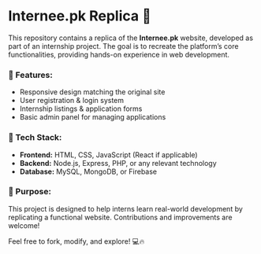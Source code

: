 # Internee.pk Replica 🚀  

This repository contains a replica of the **Internee.pk** website, developed as part of an internship project. The goal is to recreate the platform’s core functionalities, providing hands-on experience in web development.  

### 📌 Features:  
- Responsive design matching the original site  
- User registration & login system  
- Internship listings & application forms  
- Basic admin panel for managing applications  

### 🔧 Tech Stack:  
- **Frontend:** HTML, CSS, JavaScript (React if applicable)  
- **Backend:** Node.js, Express, PHP, or any relevant technology  
- **Database:** MySQL, MongoDB, or Firebase  

### 🎯 Purpose:  
This project is designed to help interns learn real-world development by replicating a functional website. Contributions and improvements are welcome!  

Feel free to fork, modify, and explore! 💻🔥